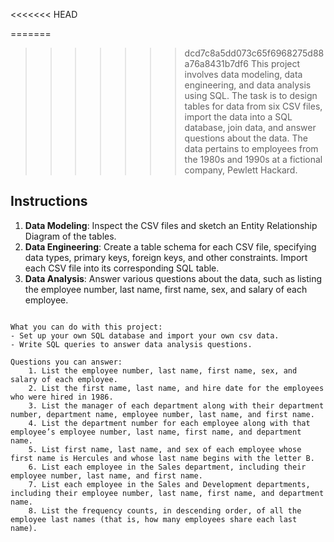 <<<<<<< HEAD

=======
>>>>>>> dcd7c8a5dd073c65f6968275d88a76a8431b7df6
This project involves data modeling, data engineering, and data analysis using SQL. The task is to design tables for data from six CSV files, import the data into a SQL database, join data, and answer questions about the data. The data pertains to employees from the 1980s and 1990s at a fictional company, Pewlett Hackard.

## Instructions

1. **Data Modeling**: Inspect the CSV files and sketch an Entity Relationship Diagram of the tables.
2. **Data Engineering**: Create a table schema for each CSV file, specifying data types, primary keys, foreign keys, and other constraints. Import each CSV file into its corresponding SQL table.
3. **Data Analysis**: Answer various questions about the data, such as listing the employee number, last name, first name, sex, and salary of each employee.

```

What you can do with this project:
- Set up your own SQL database and import your own csv data.
- Write SQL queries to answer data analysis questions.

Questions you can answer:
    1. List the employee number, last name, first name, sex, and salary of each employee.
    2. List the first name, last name, and hire date for the employees who were hired in 1986.
    3. List the manager of each department along with their department number, department name, employee number, last name, and first name.
    4. List the department number for each employee along with that employee’s employee number, last name, first name, and department name.
    5. List first name, last name, and sex of each employee whose first name is Hercules and whose last name begins with the letter B.
    6. List each employee in the Sales department, including their employee number, last name, and first name.
    7. List each employee in the Sales and Development departments, including their employee number, last name, first name, and department name.
    8. List the frequency counts, in descending order, of all the employee last names (that is, how many employees share each last name).
